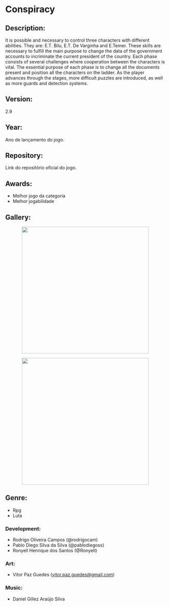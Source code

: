 # Conspiracy

## Description:
  It is possible and necessary to control three characters with different abilities. They are: E.T. Bilu, E.T. De Varginha and E.Temer. These skills are necessary to fulfill the main purpose to change the data of the government accounts to incriminate the current president of the country. Each phase consists of several challenges where cooperation between the characters is vital. The essential purpose of each phase is to change all the documents present and position all the characters on the ladder. As the player advances through the stages, more difficult puzzles are introduced, as well as more guards and detection systems.
  
## Version:
  2.9

## Year:
   Ano de lançamento do jogo.

## Repository:
   Link do repositório oficial do jogo.

## Awards:
   - Melhor jogo da categoria
   - Melhor jogabilidade

## Gallery:
   <p align="center"><img width="400"src="https://raw.githubusercontent.com/wiki/IJE-Valhalla/Conspiracy/image/key_down.png"></p>
   <p align="center"><img width="400"src="https://raw.githubusercontent.com/wiki/IJE-Valhalla/Conspiracy/image/key_one.png"></p>

## Genre:
   - Rpg
   - Luta

### Development:
   - Rodrigo Oliveira Campos (@rodrigocam)
   - Pablo Diego Silva da Silva (@pablodiegoss)
   - Ronyell Henrique dos Santos (@Ronyell)

### Art:
   - Vitor Paz Guedes (vitor.paz.guedes@gmail.com)
 
### Music:
   - Daniel Gillez Araújo Silva
